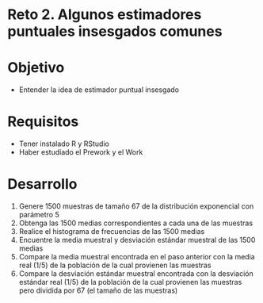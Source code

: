 # Reto 2. Algunos estimadores puntuales insesgados comunes

# Objetivo

- Entender la idea de estimador puntual insesgado 

# Requisitos

- Tener instalado R y RStudio
- Haber estudiado el Prework y el Work

# Desarrollo

1. Genere 1500 muestras de tamaño 67 de la distribución exponencial con parámetro 5
2. Obtenga las 1500 medias correspondientes a cada una de las muestras
3. Realice el histograma de frecuencias de las 1500 medias
4. Encuentre la media muestral y desviación estándar muestral de las 1500 medias 
5. Compare la media muestral encontrada en el paso anterior con la media real (1/5) de la población de la cual provienen las muestras 
6. Compare la desviación estándar muestral encontrada con la desviación estándar real (1/5) de la población de la cual provienen las muestras pero dividida por 67 (el tamaño de las muestras)
